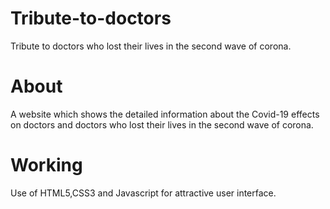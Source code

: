 # Tribute-to-doctors
Tribute to doctors who lost their lives in the second wave of corona.

# About
A website which shows the detailed information about the Covid-19 effects on doctors and doctors who lost their lives in the second wave of corona.

# Working
Use of HTML5,CSS3 and Javascript for attractive user interface.

